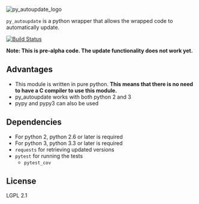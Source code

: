 ![py_autoupdate_logo](https://cloud.githubusercontent.com/assets/14067959/13902076/25e8305e-edf7-11e5-873c-8a4e0fc2780f.png)

`py_autoupdate` is a python wrapper that allows the wrapped code to automatically update.

[![Build Status](https://travis-ci.org/rlee287/py_autoupdate.svg?branch=develop)](https://travis-ci.org/rlee287/py_autoupdate)

**Note: This is pre-alpha code. The update functionality does not work yet.**

## Advantages
 * This module is written in pure python. **This means that there is no need to have a C compiler to use this module.**
 * py\_autoupdate works with both python 2 and 3
 * pypy and pypy3 can also be used

## Dependencies
 * For python 2, python 2.6 or later is required
 * For python 3, python 3.3 or later is required
 * `requests` for retrieving updated versions
 * `pytest` for running the tests
   - `pytest_cov`

## License
LGPL 2.1
